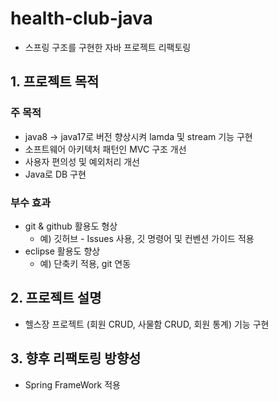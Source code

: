 # health-club-java
- 스프링 구조를 구현한 자바 프로젝트 리팩토링

## 1. 프로젝트 목적
### 주 목적
- java8 -> java17로 버전 향상시켜 lamda 및 stream 기능 구현
- 소프트웨어 아키텍처 패턴인 MVC 구조 개선 
- 사용자 편의성 및 예외처리 개선
- Java로 DB 구현

### 부수 효과
- git & github 활용도 형상
  - 예) 깃허브 - Issues 사용, 깃 명령어 및 컨벤션 가이드 적용
- eclipse 활용도 향상
  - 예) 단축키 적용, git 연동

## 2. 프로젝트 설명
- 헬스장 프로젝트 (회원 CRUD, 사물함 CRUD, 회원 통계) 기능 구현


## 3. 향후 리팩토링 방향성
- Spring FrameWork 적용 